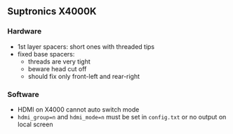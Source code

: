 Suptronics X4000K
---

### Hardware
- 1st layer spacers: short ones with threaded tips
- fixed base spacers:
  - threads are very tight 
  - beware head cut off
  - should fix only front-left and rear-right

### Software
- HDMI on X4000 cannot auto switch mode
- `hdmi_group=n` and `hdmi_mode=n` must be set in `config.txt` or no output on local screen
